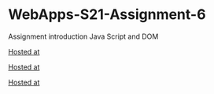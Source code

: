 # WebApps-S21-Assignment-6
Assignment introduction Java Script and DOM

[Hosted at](https://44-563-web-apps-s21.github.io/webapps-s21-assignment-6-sarvepallibalu04/hidden.html)

[Hosted at](https://44-563-web-apps-s21.github.io/webapps-s21-assignment-6-sarvepallibalu04/arithmetic.html)

[Hosted at](https://44-563-web-apps-s21.github.io/webapps-s21-assignment-6-sarvepallibalu04/bear.html)
